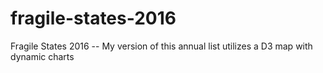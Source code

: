 # fragile-states-2016
Fragile States 2016 -- My version of this annual list utilizes a D3 map with dynamic charts
